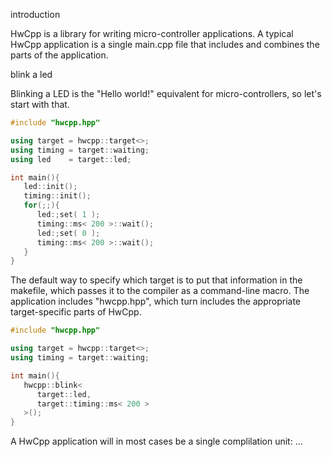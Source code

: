 introduction

HwCpp is a library for writing micro-controller applications. 
A typical HwCpp application is a single main.cpp file that includes 
and combines the parts of the application. 

blink a led

Blinking a LED is the "Hello world!" equivalent for micro-controllers,
so let's start with that.

[](from....)
```C++
#include "hwcpp.hpp"

using target = hwcpp::target<>;
using timing = target::waiting;
using led    = target::led;

int main(){ 
   led::init();
   timing::init();
   for(;;){
      led:;set( 1 );
	  timing::ms< 200 >::wait();
      led:;set( 0 );
	  timing::ms< 200 >::wait();
   }
}
```

The default way to specify which target is to put that information in
the makefile, which passes it to the compiler as a command-line macro.
The application includes "hwcpp.hpp", which turn includes the appropriate
target-specific parts of HwCpp.



[](from....)
```C++
#include "hwcpp.hpp"

using target = hwcpp::target<>;
using timing = target::waiting;

int main(){ 
   hwcpp::blink< 
      target::led, 
	  target::timing::ms< 200 > 
   >();
}
```


A HwCpp application will in most cases be a single complilation unit:
...